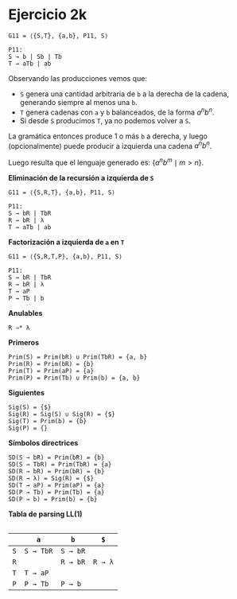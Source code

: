 # Ejercicio 2k

```
G11 = ⟨{S,T}, {a,b}, P11, S⟩

P11:
S → b | Sb | Tb
T → aTb | ab
```

Observando las producciones vemos que:
- `S` genera una cantidad arbitraria de `b` a la derecha de la cadena, generando siempre al menos una `b`.
- `T` genera cadenas con `a` y `b` balanceados, de la forma $a^nb^n$.
- Si desde `S` producimos `T`, ya no podemos volver a `S`.

La gramática entonces produce 1 o más `b` a derecha, y luego (opcionalmente) puede producir a izquierda una cadena $a^nb^n$.

Luego resulta que el lenguaje generado es: $\{ a^n b^m \mid m > n \}$.

**Eliminación de la recursión a izquierda de `S`**

```
G11 = ⟨{S,R,T}, {a,b}, P11, S⟩

P11:
S → bR | TbR
R → bR | λ
T → aTb | ab
```

**Factorización a izquierda de `a` en `T`**

```
G11 = ⟨{S,R,T,P}, {a,b}, P11, S⟩

P11:
S → bR | TbR
R → bR | λ
T → aP
P → Tb | b
```

**Anulables**

```
R ⇒* λ
```

**Primeros**

```
Prim(S) = Prim(bR) ∪ Prim(TbR) = {a, b}
Prim(R) = Prim(bR) = {b}
Prim(T) = Prim(aP) = {a}
Prim(P) = Prim(Tb) ∪ Prim(b) = {a, b}
```

**Siguientes**

```
Sig(S) = {$}
Sig(R) = Sig(S) ∪ Sig(R) = {$}
Sig(T) = Prim(b) = {b}
Sig(P) = {}
```

**Símbolos directrices**

```
SD(S → bR) = Prim(bR) = {b}
SD(S → TbR) = Prim(TbR) = {a}
SD(R → bR) = Prim(bR) = {b}
SD(R → λ) = Sig(R) = {$}
SD(T → aP) = Prim(aP) = {a}
SD(P → Tb) = Prim(Tb) = {a}
SD(P → b) = Prim(b) = {b}
```

**Tabla de parsing LL(1)**

<div style="overflow-x:scroll; white-space: nowrap;">

||`a`|`b`|`$`|
|-|-|-|-|
|`S`|`S → TbR`|`S → bR`||
|`R`||`R → bR`|`R → λ`|
|`T`|`T → aP`|||
|`P`|`P → Tb`|`P → b`||

</div>
